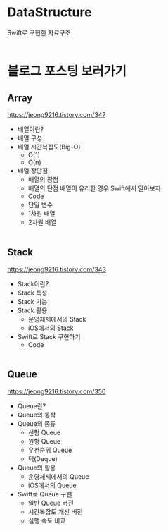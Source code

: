 # DataStructure
Swift로 구현한 자료구조
<br></br>
# 블로그 포스팅 보러가기
## Array
https://jeong9216.tistory.com/347
- 배열이란?
- 배열 구성
- 배열 시간복잡도(Big-O)
  - O(1)
  - O(n)
- 배열 장단점
  - 배열의 장점
  - 배열의 단점
배열이 유리한 경우
Swift에서 알아보자
  - Code
  - 단일 변수
  - 1차원 배열
  - 2차원 배열
<br></br>

## Stack
https://jeong9216.tistory.com/343
- Stack이란?
- Stack 특성
- Stack 기능
- Stack 활용
  - 운영체제에서의 Stack
  - iOS에서의 Stack
- Swift로 Stack 구현하기
  - Code
<br></br>

## Queue
https://jeong9216.tistory.com/350
- Queue란?
- Queue의 동작
- Queue의 종류
  - 선형 Queue
  - 원형 Queue
  - 우선순위 Queue
  - 덱(Deque)
- Queue의 활용
  - 운영체제에서의 Queue
  - iOS에서의 Queue
- Swift로 Queue 구현
  - 일반 Queue 버전
  - 시간복잡도 개선 버전
  - 실행 속도 비교
<br></br>

